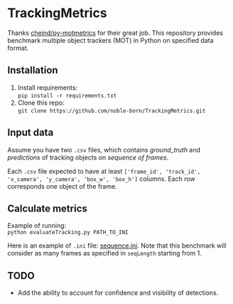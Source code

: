 # TrackingMetrics

Thanks [cheind/py-motmetrics](https://github.com/cheind/py-motmetrics) for their great job. This repository provides benchmark multiple object trackers (MOT) in Python on specified data format.

## Installation
1. Install requirements:  
`pip install -r requirements.txt`
2. Clone this repo:  
`git clone https://github.com/noble-born/TrackingMetrics.git`

## Input data
Assume you have two `.csv` files, which contains *ground_truth* and *predictions* of tracking objects on *sequence of frames*.

Each `.csv` file expected to have at least `['frame_id', 'track_id', 'x_camera', 'y_camera', 'box_w', 'box_h']` columns. Each row corresponds one object of the frame.

## Calculate metrics
Example of running:  
`python evaluateTracking.py PATH_TO_INI`  

Here is an example of `.ini` file: [sequence.ini](https://github.com/noble-born/TrackingMetrics/blob/master/sequence.ini).
Note that this benchmark will consider as many frames as  specified in `seqLength` starting from 1.

## TODO
* Add the ability to account for confidence and visibility of detections.
